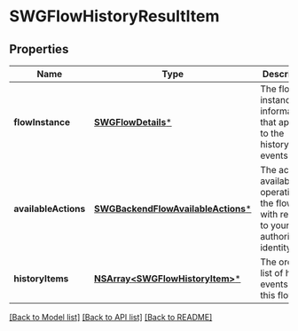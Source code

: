 # SWGFlowHistoryResultItem

## Properties
Name | Type | Description | Notes
------------ | ------------- | ------------- | -------------
**flowInstance** | [**SWGFlowDetails***](SWGFlowDetails.md) | The flow instance information that applies to the history events. | 
**availableActions** | [**SWGBackendFlowAvailableActions***](SWGBackendFlowAvailableActions.md) | The actions available for operating in the flow, with respect to your authorization identity. | [optional] 
**historyItems** | [**NSArray&lt;SWGFlowHistoryItem&gt;***](SWGFlowHistoryItem.md) | The ordered list of history events for this flow. | [optional] 

[[Back to Model list]](../README.md#documentation-for-models) [[Back to API list]](../README.md#documentation-for-api-endpoints) [[Back to README]](../README.md)


